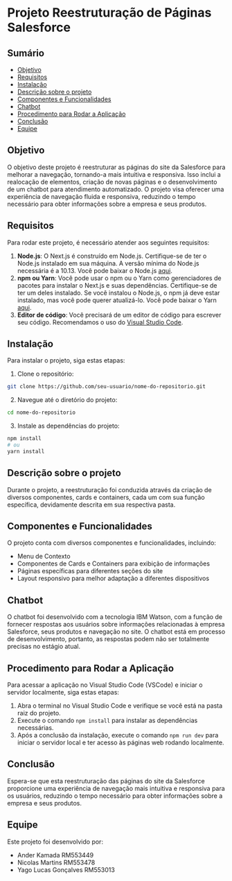 # Projeto Reestruturação de Páginas Salesforce

## Sumário
- [Objetivo](#objetivo)
- [Requisitos](#requisitos)
- [Instalação](#instalação)
- [Descrição sobre o projeto](#descrição-sobre-o-projeto)
- [Componentes e Funcionalidades](#componentes-e-funcionalidades)
- [Chatbot](#chatbot)
- [Procedimento para Rodar a Aplicação](#procedimento-para-rodar-a-aplicação)
- [Conclusão](#conclusão)
- [Equipe](#equipe)

## Objetivo
O objetivo deste projeto é reestruturar as páginas do site da Salesforce para melhorar a navegação, tornando-a mais intuitiva e responsiva. Isso inclui a realocação de elementos, criação de novas páginas e o desenvolvimento de um chatbot para atendimento automatizado. O projeto visa oferecer uma experiência de navegação fluida e responsiva, reduzindo o tempo necessário para obter informações sobre a empresa e seus produtos.

## Requisitos
Para rodar este projeto, é necessário atender aos seguintes requisitos:
1. **Node.js**: O Next.js é construído em Node.js. Certifique-se de ter o Node.js instalado em sua máquina. A versão mínima do Node.js necessária é a 10.13. Você pode baixar o Node.js [aqui](https://nodejs.org/).
2. **npm ou Yarn**: Você pode usar o npm ou o Yarn como gerenciadores de pacotes para instalar o Next.js e suas dependências. Certifique-se de ter um deles instalado. Se você instalou o Node.js, o npm já deve estar instalado, mas você pode querer atualizá-lo. Você pode baixar o Yarn [aqui](https://yarnpkg.com/).
3. **Editor de código**: Você precisará de um editor de código para escrever seu código. Recomendamos o uso do [Visual Studio Code](https://code.visualstudio.com/).

## Instalação
Para instalar o projeto, siga estas etapas:
1. Clone o repositório:
```bash
git clone https://github.com/seu-usuario/nome-do-repositorio.git
```
2. Navegue até o diretório do projeto:
```bash
cd nome-do-repositorio
```
3. Instale as dependências do projeto:
```bash
npm install
# ou
yarn install
```

## Descrição sobre o projeto
Durante o projeto, a reestruturação foi conduzida através da criação de diversos componentes, cards e containers, cada um com sua função específica, devidamente descrita em sua respectiva pasta.

## Componentes e Funcionalidades
O projeto conta com diversos componentes e funcionalidades, incluindo:
- Menu de Contexto
- Componentes de Cards e Containers para exibição de informações
- Páginas específicas para diferentes seções do site
- Layout responsivo para melhor adaptação a diferentes dispositivos

## Chatbot
O chatbot foi desenvolvido com a tecnologia IBM Watson, com a função de fornecer respostas aos usuários sobre informações relacionadas à empresa Salesforce, seus produtos e navegação no site. O chatbot está em processo de desenvolvimento, portanto, as respostas podem não ser totalmente precisas no estágio atual.

## Procedimento para Rodar a Aplicação
Para acessar a aplicação no Visual Studio Code (VSCode) e iniciar o servidor localmente, siga estas etapas:
1. Abra o terminal no Visual Studio Code e verifique se você está na pasta raiz do projeto.
2. Execute o comando `npm install` para instalar as dependências necessárias.
3. Após a conclusão da instalação, execute o comando `npm run dev` para iniciar o servidor local e ter acesso às páginas web rodando localmente.

## Conclusão
Espera-se que esta reestruturação das páginas do site da Salesforce proporcione uma experiência de navegação mais intuitiva e responsiva para os usuários, reduzindo o tempo necessário para obter informações sobre a empresa e seus produtos.

## Equipe
Este projeto foi desenvolvido por:
- Ander Kamada RM553449
- Nicolas Martins RM553478
- Yago Lucas Gonçalves RM553013
